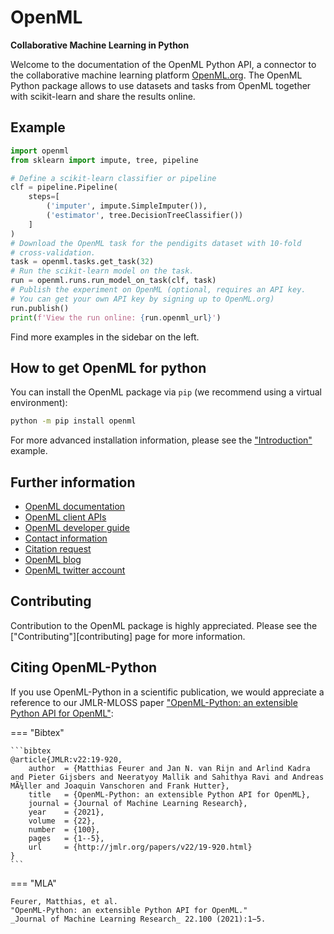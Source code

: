 # OpenML

**Collaborative Machine Learning in Python**

Welcome to the documentation of the OpenML Python API, a connector to
the collaborative machine learning platform
[OpenML.org](https://www.openml.org). The OpenML Python package allows
to use datasets and tasks from OpenML together with scikit-learn and
share the results online.

## Example

```python
import openml
from sklearn import impute, tree, pipeline

# Define a scikit-learn classifier or pipeline
clf = pipeline.Pipeline(
    steps=[
        ('imputer', impute.SimpleImputer()),
        ('estimator', tree.DecisionTreeClassifier())
    ]
)
# Download the OpenML task for the pendigits dataset with 10-fold
# cross-validation.
task = openml.tasks.get_task(32)
# Run the scikit-learn model on the task.
run = openml.runs.run_model_on_task(clf, task)
# Publish the experiment on OpenML (optional, requires an API key.
# You can get your own API key by signing up to OpenML.org)
run.publish()
print(f'View the run online: {run.openml_url}')
```

Find more examples in the sidebar on the left.

## How to get OpenML for python

You can install the OpenML package via `pip` (we recommend using a virtual environment):

```bash
python -m pip install openml
```

For more advanced installation information, please see the
["Introduction"](../examples/20_basic/introduction_tutorial.py) example.


## Further information

-   [OpenML documentation](https://docs.openml.org/)
-   [OpenML client APIs](https://docs.openml.org/APIs/)
-   [OpenML developer guide](https://docs.openml.org/Contributing/)
-   [Contact information](https://www.openml.org/contact)
-   [Citation request](https://www.openml.org/cite)
-   [OpenML blog](https://medium.com/open-machine-learning)
-   [OpenML twitter account](https://twitter.com/open_ml)

## Contributing

Contribution to the OpenML package is highly appreciated. Please see the
["Contributing"][contributing] page for more information.

## Citing OpenML-Python

If you use OpenML-Python in a scientific publication, we would
appreciate a reference to our JMLR-MLOSS paper 
["OpenML-Python: an extensible Python API for OpenML"](https://www.jmlr.org/papers/v22/19-920.html):

=== "Bibtex"

    ```bibtex
    @article{JMLR:v22:19-920,
        author  = {Matthias Feurer and Jan N. van Rijn and Arlind Kadra and Pieter Gijsbers and Neeratyoy Mallik and Sahithya Ravi and Andreas MÃ¼ller and Joaquin Vanschoren and Frank Hutter},
        title   = {OpenML-Python: an extensible Python API for OpenML},
        journal = {Journal of Machine Learning Research},
        year    = {2021},
        volume  = {22},
        number  = {100},
        pages   = {1--5},
        url     = {http://jmlr.org/papers/v22/19-920.html}
    }
    ```

=== "MLA"

    Feurer, Matthias, et al. 
    "OpenML-Python: an extensible Python API for OpenML."
    _Journal of Machine Learning Research_ 22.100 (2021):1−5.
